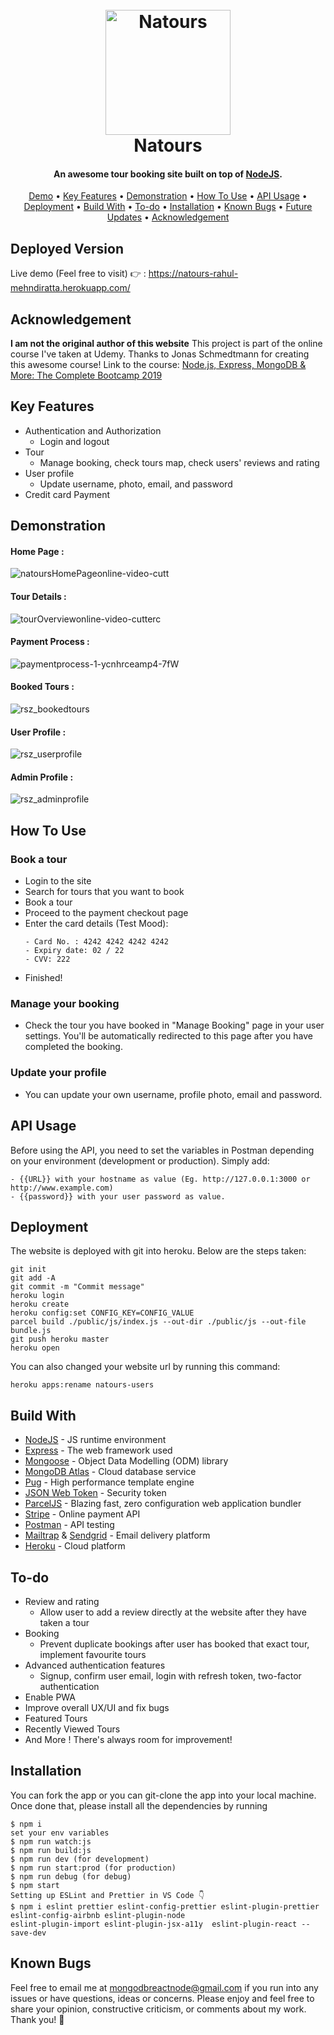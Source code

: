 <h1 align="center">
  <br>
  <a href="https://lakshman-natours.herokuapp.com/"><img src="https://github.com/lgope/Natours/blob/master/public/img/logo-green-round.png" alt="Natours" width="200"></a>
  <br>
  Natours
  <br>
</h1>

<h4 align="center">An awesome tour booking site built on top of <a href="https://nodejs.org/en/" target="_blank">NodeJS</a>.</h4>

 <p align="center">
 <a href="#deployed-version">Demo</a> •
  <a href="#key-features">Key Features</a> •
  <a href="#demonstration">Demonstration</a> •
  <a href="#how-to-use">How To Use</a> •
  <a href="#api-usage">API Usage</a> •
  <a href="#deployment">Deployment</a> •
  <a href="#build-with">Build With</a> •
  <a href="#to-do">To-do</a> •
  <a href="#installation">Installation</a> • 
  <a href="#known-bugs">Known Bugs</a> • 
  <a href="#future-updates">Future Updates</a> • 
  <a href="#acknowledgement">Acknowledgement</a>
</p>

## Deployed Version

Live demo (Feel free to visit) 👉 : https://natours-rahul-mehndiratta.herokuapp.com/

## Acknowledgement

**I am not the original author of this website**
This project is part of the online course I've taken at Udemy. Thanks to Jonas Schmedtmann for creating this awesome course! Link to the course: [Node.js, Express, MongoDB & More: The Complete Bootcamp 2019](https://www.udemy.com/course/nodejs-express-mongodb-bootcamp/)

## Key Features

-   Authentication and Authorization
    -   Login and logout
-   Tour
    -   Manage booking, check tours map, check users' reviews and rating
-   User profile
    -   Update username, photo, email, and password
-   Credit card Payment

## Demonstration

#### Home Page :

![natoursHomePageonline-video-cutt](https://user-images.githubusercontent.com/58518192/72606801-7ebe0680-3949-11ea-8e88-613f022a64e5.gif)

#### Tour Details :

![tourOverviewonline-video-cutterc](https://user-images.githubusercontent.com/58518192/72606859-a0b78900-3949-11ea-8f0d-ef44c789957b.gif)

#### Payment Process :

![paymentprocess-1-ycnhrceamp4-7fW](https://user-images.githubusercontent.com/58518192/72606973-d9eff900-3949-11ea-9a2e-f84a6581bef3.gif)

#### Booked Tours :

![rsz_bookedtours](https://user-images.githubusercontent.com/58518192/72607747-6a7b0900-394b-11ea-8b9f-5330531ca2eb.png)

#### User Profile :

![rsz_userprofile](https://user-images.githubusercontent.com/58518192/72607635-44edff80-394b-11ea-8943-64c48f6f19aa.png)

#### Admin Profile :

![rsz_adminprofile](https://user-images.githubusercontent.com/58518192/72607648-4d463a80-394b-11ea-972f-a73160cfaa5b.png)

## How To Use

### Book a tour

-   Login to the site
-   Search for tours that you want to book
-   Book a tour
-   Proceed to the payment checkout page
-   Enter the card details (Test Mood):
    ```
    - Card No. : 4242 4242 4242 4242
    - Expiry date: 02 / 22
    - CVV: 222
    ```
-   Finished!

### Manage your booking

-   Check the tour you have booked in "Manage Booking" page in your user settings. You'll be automatically redirected to this
    page after you have completed the booking.

### Update your profile

-   You can update your own username, profile photo, email and password.

## API Usage

Before using the API, you need to set the variables in Postman depending on your environment (development or production). Simply add:

```
- {{URL}} with your hostname as value (Eg. http://127.0.0.1:3000 or http://www.example.com)
- {{password}} with your user password as value.
```

<div class="postman-run-button"
data-postman-action="collection/import"
data-postman-var-1="fe31492eee2b3ee3ce83"></div>
<script type="text/javascript">
  (function (p,o,s,t,m,a,n) {
    !p[s] && (p[s] = function () { (p[t] || (p[t] = [])).push(arguments); });
    !o.getElementById(s+t) && o.getElementsByTagName("head")[0].appendChild((
      (n = o.createElement("script")),
      (n.id = s+t), (n.async = 1), (n.src = m), n
    ));
  }(window, document, "_pm", "PostmanRunObject", "https://run.pstmn.io/button.js"));
</script>

## Deployment

The website is deployed with git into heroku. Below are the steps taken:

```
git init
git add -A
git commit -m "Commit message"
heroku login
heroku create
heroku config:set CONFIG_KEY=CONFIG_VALUE
parcel build ./public/js/index.js --out-dir ./public/js --out-file bundle.js
git push heroku master
heroku open
```

You can also changed your website url by running this command:

```
heroku apps:rename natours-users
```

## Build With

-   [NodeJS](https://nodejs.org/en/) - JS runtime environment
-   [Express](http://expressjs.com/) - The web framework used
-   [Mongoose](https://mongoosejs.com/) - Object Data Modelling (ODM) library
-   [MongoDB Atlas](https://www.mongodb.com/cloud/atlas) - Cloud database service
-   [Pug](https://pugjs.org/api/getting-started.html) - High performance template engine
-   [JSON Web Token](https://jwt.io/) - Security token
-   [ParcelJS](https://parceljs.org/) - Blazing fast, zero configuration web application bundler
-   [Stripe](https://stripe.com/) - Online payment API
-   [Postman](https://www.getpostman.com/) - API testing
-   [Mailtrap](https://mailtrap.io/) & [Sendgrid](https://sendgrid.com/) - Email delivery platform
-   [Heroku](https://www.heroku.com/) - Cloud platform

## To-do

-   Review and rating
    -   Allow user to add a review directly at the website after they have taken a tour
-   Booking
    -   Prevent duplicate bookings after user has booked that exact tour, implement favourite tours
-   Advanced authentication features
    -   Signup, confirm user email, login with refresh token, two-factor authentication
-   Enable PWA
-   Improve overall UX/UI and fix bugs
-   Featured Tours
-   Recently Viewed Tours
-   And More ! There's always room for improvement!

## Installation

You can fork the app or you can git-clone the app into your local machine. Once done that, please install all the
dependencies by running

```
$ npm i
set your env variables
$ npm run watch:js
$ npm run build:js
$ npm run dev (for development)
$ npm run start:prod (for production)
$ npm run debug (for debug)
$ npm start
Setting up ESLint and Prettier in VS Code 👇
$ npm i eslint prettier eslint-config-prettier eslint-plugin-prettier eslint-config-airbnb eslint-plugin-node
eslint-plugin-import eslint-plugin-jsx-a11y  eslint-plugin-react --save-dev
```

## Known Bugs

Feel free to email me at mongodbreactnode@gmail.com if you run into any issues or have questions, ideas or concerns.
Please enjoy and feel free to share your opinion, constructive criticism, or comments about my work. Thank you! 🙂




